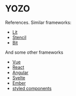 # YOZO

References. Similar frameworks:
 - [Lit](https://lit.dev/)
 - [Stencil](https://stenciljs.com/)
 - [Bit](https://bit.dev/)

And some other frameworks
 - [Vue](https://vuejs.org/)
 - [React](https://reactjs.org/)
 - [Angular](https://angular.io/)
 - [Svelte](https://svelte.dev/)
 - [Ember](https://emberjs.com/)
 - [styled components](https://styled-components.com/)
 
